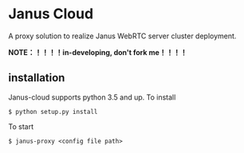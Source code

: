 Janus Cloud
=============

A proxy solution to realize Janus WebRTC server cluster deployment.

**NOTE：！！！！in-developing, don't fork me！！！！**

installation
----------------

Janus-cloud supports python 3.5 and up. To install 

``` {.sourceCode .bash}
$ python setup.py install
```

To start

``` {.sourceCode .bash}
$ janus-proxy <config file path>
```


